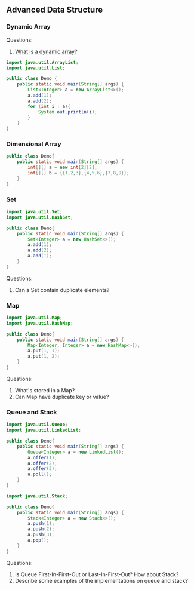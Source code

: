 ## Advanced Data Structure

### Dynamic Array

Questions:
1. [What is a dynamic array?](https://leetcode.com/explore/learn/card/array-and-string/201/introduction-to-array/1146/)

```java
import java.util.ArrayList;
import java.util.List;

public class Demo {
	public static void main(String[] args) {
		List<Integer> a = new ArrayList<>();
		a.add(1);
		a.add(2);
		for (int i : a){
			System.out.println(i);
		}
	}
}
```

### Dimensional Array
```java
public class Demo{
	public static void main(String[] args) {
		int[][] a = new int[2][2];
		int[][] b = {{1,2,3},{4,5,6},{7,8,9}};
	}
}
```

### Set

```java
import java.util.Set;
import java.util.HashSet;

public class Demo{
	public static void main(String[] args) {
		Set<Integer> a = new HashSet<>();
		a.add(1);
		a.add(2);
		a.add(1);
	}
}
```

Questions:
1. Can a Set contain duplicate elements?

### Map

```java
import java.util.Map;
import java.util.HashMap;

public class Demo{
	public static void main(String[] args) {
		Map<Integer, Integer> a = new HashMap<>();
		a.put(1, 1);
		a.put(1, 2);
	}
}
```
Questions:
1. What's stored in a Map?
2. Can Map have duplicate key or value?

### Queue and Stack
```java
import java.util.Queue;
import java.util.LinkedList;

public class Demo{
	public static void main(String[] args) {
		Queue<Integer> a = new LinkedList();
		a.offer(1);
		a.offer(2);
		a.offer(3);
		a.poll();
	}
}
```

```java
import java.util.Stack;

public class Demo{
	public static void main(String[] args) {
		Stack<Integer> a = new Stack<>();
		a.push(1);
		a.push(2);
		a.push(3);
		a.pop();
	}
}
```

Questions:
1. Is Queue First-In-First-Out or Last-In-First-Out? How about Stack?
2. Describe some examples of the implementations on queue and stack?
